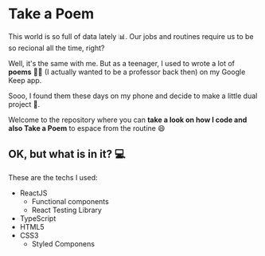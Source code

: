 # Take a Poem

This world is so full of data lately 📊. Our jobs and routines require us to be so recional all the time, right? 

Well, it's the same with me. But as a teenager, I used to wrote a lot of **poems** ✍🏻 (I actually wanted to be a professor back then) on my Google Keep app.

Sooo, I found them these days on my phone and decide to make a little dual project 📜.

Welcome to the repository where you can **take a look on how I code and also Take a Poem** to espace from the routine 😄


## OK, but what is in it? 💻

These are the techs I used:
- ReactJS
  - Functional components
  - React Testing Library
- TypeScript
- HTML5
- CSS3
  - Styled Componens
